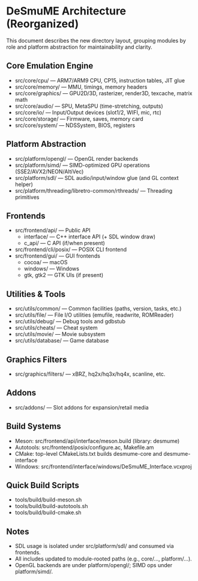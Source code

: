 # DeSmuME Architecture (Reorganized)

This document describes the new directory layout, grouping modules by role and
platform abstraction for maintainability and clarity.

## Core Emulation Engine
- src/core/cpu/ — ARM7/ARM9 CPU, CP15, instruction tables, JIT glue
- src/core/memory/ — MMU, timings, memory headers
- src/core/graphics/ — GPU2D/3D, rasterizer, render3D, texcache, matrix math
- src/core/audio/ — SPU, MetaSPU (time-stretching, outputs)
- src/core/io/ — Input/Output devices (slot1/2, WIFI, mic, rtc)
- src/core/storage/ — Firmware, saves, memory card
- src/core/system/ — NDSSystem, BIOS, registers

## Platform Abstraction
- src/platform/opengl/ — OpenGL render backends
- src/platform/simd/ — SIMD-optimized GPU operations (SSE2/AVX2/NEON/AltiVec)
- src/platform/sdl/ — SDL audio/input/window glue (and GL context helper)
- src/platform/threading/libretro-common/rthreads/ — Threading primitives

## Frontends
- src/frontend/api/ — Public API
  - interface/ — C++ interface API (+ SDL window draw)
  - c_api/ — C API (if/when present)
- src/frontend/cli/posix/ — POSIX CLI frontend
- src/frontend/gui/ — GUI frontends
  - cocoa/ — macOS
  - windows/ — Windows
  - gtk, gtk2 — GTK UIs (if present)

## Utilities & Tools
- src/utils/common/ — Common facilities (paths, version, tasks, etc.)
- src/utils/file/ — File I/O utilities (emufile, readwrite, ROMReader)
- src/utils/debug/ — Debug tools and gdbstub
- src/utils/cheats/ — Cheat system
- src/utils/movie/ — Movie subsystem
- src/utils/database/ — Game database

## Graphics Filters
- src/graphics/filters/ — xBRZ, hq2x/hq3x/hq4x, scanline, etc.

## Addons
- src/addons/ — Slot addons for expansion/retail media

## Build Systems
- Meson: src/frontend/api/interface/meson.build (library: desmume)
- Autotools: src/frontend/posix/configure.ac, Makefile.am
- CMake: top-level CMakeLists.txt builds desmume-core and desmume-interface
- Windows: src/frontend/interface/windows/DeSmuME_Interface.vcxproj

## Quick Build Scripts
- tools/build/build-meson.sh
- tools/build/build-autotools.sh
- tools/build/build-cmake.sh

## Notes
- SDL usage is isolated under src/platform/sdl/ and consumed via frontends.
- All includes updated to module-rooted paths (e.g., core/…, platform/…).
- OpenGL backends are under platform/opengl/; SIMD ops under platform/simd/.
